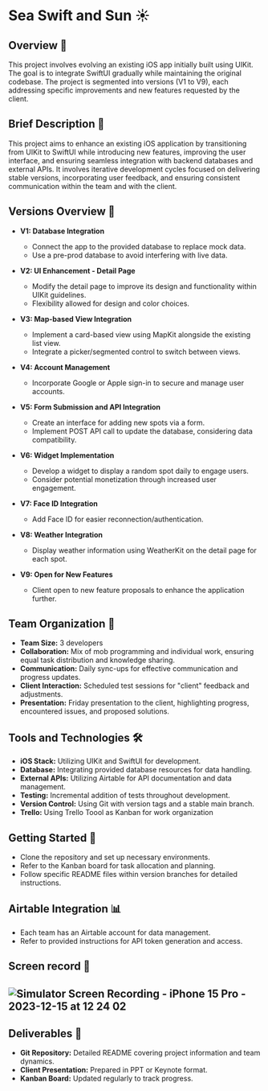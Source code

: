 # Sea Swift and Sun ☀️

## Overview 👀

This project involves evolving an existing iOS app initially built using UIKit. The goal is to integrate SwiftUI gradually while maintaining the original codebase. The project is segmented into versions (V1 to V9), each addressing specific improvements and new features requested by the client.

## Brief Description 💁

This project aims to enhance an existing iOS application by transitioning from UIKit to SwiftUI while introducing new features, improving the user interface, and ensuring seamless integration with backend databases and external APIs. It involves iterative development cycles focused on delivering stable versions, incorporating user feedback, and ensuring consistent communication within the team and with the client.

## Versions Overview 📄

- **V1: Database Integration**
  - Connect the app to the provided database to replace mock data.
  - Use a pre-prod database to avoid interfering with live data.

- **V2: UI Enhancement - Detail Page**
  - Modify the detail page to improve its design and functionality within UIKit guidelines.
  - Flexibility allowed for design and color choices.

- **V3: Map-based View Integration**
  - Implement a card-based view using MapKit alongside the existing list view.
  - Integrate a picker/segmented control to switch between views.

- **V4: Account Management**
  - Incorporate Google or Apple sign-in to secure and manage user accounts.

- **V5: Form Submission and API Integration**
  - Create an interface for adding new spots via a form.
  - Implement POST API call to update the database, considering data compatibility.

- **V6: Widget Implementation**
  - Develop a widget to display a random spot daily to engage users.
  - Consider potential monetization through increased user engagement.

- **V7: Face ID Integration**
  - Add Face ID for easier reconnection/authentication.

- **V8: Weather Integration**
  - Display weather information using WeatherKit on the detail page for each spot.

- **V9: Open for New Features**
  - Client open to new feature proposals to enhance the application further.

## Team Organization 👫

- **Team Size:** 3 developers
- **Collaboration:** Mix of mob programming and individual work, ensuring equal task distribution and knowledge sharing.
- **Communication:** Daily sync-ups for effective communication and progress updates.
- **Client Interaction:** Scheduled test sessions for "client" feedback and adjustments.
- **Presentation:** Friday presentation to the client, highlighting progress, encountered issues, and proposed solutions.

## Tools and Technologies 🛠️

- **iOS Stack:** Utilizing UIKit and SwiftUI for development.
- **Database:** Integrating provided database resources for data handling.
- **External APIs:** Utilizing Airtable for API documentation and data management.
- **Testing:** Incremental addition of tests throughout development.
- **Version Control:** Using Git with version tags and a stable main branch.
- **Trello:** Using Trello Toool as Kanban for work organization 

## Getting Started 🏁

- Clone the repository and set up necessary environments.
- Refer to the Kanban board for task allocation and planning.
- Follow specific README files within version branches for detailed instructions.

## Airtable Integration 📊

- Each team has an Airtable account for data management.
- Refer to provided instructions for API token generation and access.
  
## Screen record 📱 
## ![Simulator Screen Recording - iPhone 15 Pro - 2023-12-15 at 12 24 02](https://github.com/nokuni/SeaSwiftAndSun-Simplon/assets/101064028/f1ea43bb-f2de-4e46-998e-c3dfff928cf4)


## Deliverables 📑

- **Git Repository:** Detailed README covering project information and team dynamics.
- **Client Presentation:** Prepared in PPT or Keynote format.
- **Kanban Board:** Updated regularly to track progress.
